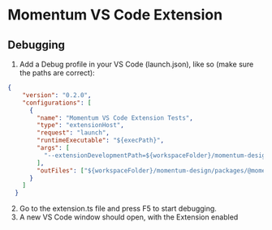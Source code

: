 # Momentum VS Code Extension

## Debugging

1. Add a Debug profile in your VS Code (launch.json), like so (make sure the paths are correct):

```json
{
    "version": "0.2.0",
    "configurations": [
      {
        "name": "Momentum VS Code Extension Tests",
        "type": "extensionHost",
        "request": "launch",
        "runtimeExecutable": "${execPath}",
        "args": [
          "--extensionDevelopmentPath=${workspaceFolder}/momentum-design/packages/@momentum-design/vscode-extension",
        ],
        "outFiles": ["${workspaceFolder}/momentum-design/packages/@momentum-design/vscode-extension/out/*.js"]
      }
    ]
  }
```

2. Go to the extension.ts file and press F5 to start debugging.
3. A new VS Code window should open, with the Extension enabled
